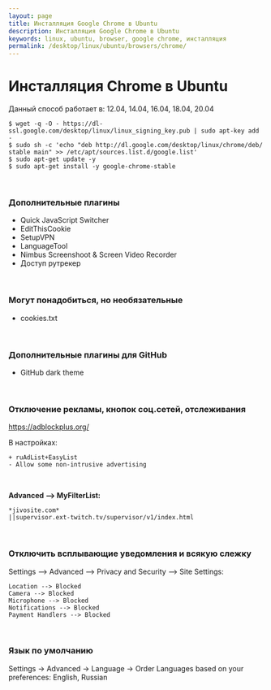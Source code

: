 ```yaml
---
layout: page
title: Инсталляция Google Chrome в Ubuntu
description: Инсталляция Google Chrome в Ubuntu
keywords: linux, ubuntu, browser, google chrome, инсталляция
permalink: /desktop/linux/ubuntu/browsers/chrome/
---
```


# Инсталляция Chrome в Ubuntu

Данный способ работает в: 12.04, 14.04, 16.04, 18.04, 20.04

    $ wget -q -O - https://dl-ssl.google.com/desktop/linux/linux_signing_key.pub | sudo apt-key add -
    $ sudo sh -c 'echo "deb http://dl.google.com/desktop/linux/chrome/deb/ stable main" >> /etc/apt/sources.list.d/google.list'
    $ sudo apt-get update -y
    $ sudo apt-get install -y google-chrome-stable

<br/>

### Дополнительные плагины

-   Quick JavaScript Switcher
-   EditThisCookie
-   SetupVPN
-   LanguageTool
-   Nimbus Screenshoot & Screen Video Recorder
-   Доступ рутрекер

<!--
hola vpn
-->

<br/>

### Могут понадобиться, но необязательные

-   cookies.txt

<br/>

### Дополнительные плагины для GitHub

-   GitHub dark theme

<br/>

### Отключение рекламы, кнопок соц.сетей, отслеживания

https://adblockplus.org/

В настройках:

    + ruAdList+EasyList
    - Allow some non-intrusive advertising

<br/>

**Advanced --> MyFilterList:**

    *jivosite.com*
    ||supervisor.ext-twitch.tv/supervisor/v1/index.html

<br/>

### Отключить всплывающие уведомления и всякую слежку

Settings --> Advanced --> Privacy and Security --> Site Settings:

```
Location --> Blocked
Camera --> Blocked
Microphone --> Blocked
Notifications --> Blocked
Payment Handlers --> Blocked
```

<br/>

### Язык по умолчанию

Settings -> Advanced -> Language -> Order Languages based on your preferences: English, Russian
